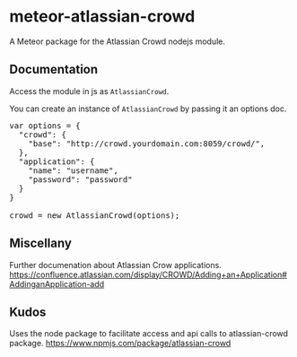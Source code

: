 # meteor-atlassian-crowd
A Meteor package for the Atlassian Crowd nodejs module.

## Documentation

Access the module in js as <code>AtlassianCrowd</code>.

You can create an instance of <code>AtlassianCrowd</code> by passing it an options doc.

<pre>
var options = {
  "crowd": {
    "base": "http://crowd.yourdomain.com:8059/crowd/",
  },
  "application": {
    "name": "username",
    "password": "password"
  }
}

crowd = new AtlassianCrowd(options);
</pre>

## Miscellany

Further documenation about Atlassian Crow applications.
https://confluence.atlassian.com/display/CROWD/Adding+an+Application#AddinganApplication-add

## Kudos

Uses the node package to facilitate access and api calls to atlassian-crowd package.
https://www.npmjs.com/package/atlassian-crowd

